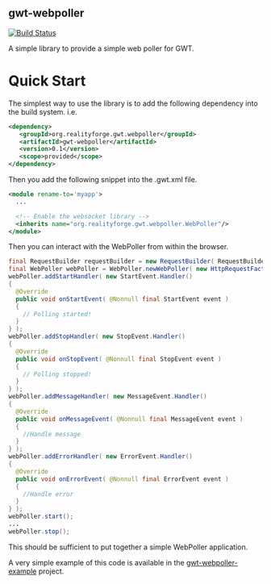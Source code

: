 gwt-webpoller
-------------

[![Build Status](https://secure.travis-ci.org/realityforge/gwt-webpoller.png?branch=master)](http://travis-ci.org/realityforge/gwt-webpoller)

A simple library to provide a simple web poller for GWT.

Quick Start
===========

The simplest way to use the library is to add the following dependency
into the build system. i.e.

```xml
<dependency>
   <groupId>org.realityforge.gwt.webpoller</groupId>
   <artifactId>gwt-webpoller</artifactId>
   <version>0.1</version>
   <scope>provided</scope>
</dependency>
```

Then you add the following snippet into the .gwt.xml file.

```xml
<module rename-to='myapp'>
  ...

  <!-- Enable the websocket library -->
  <inherits name="org.realityforge.gwt.webpoller.WebPoller"/>
</module>
```

Then you can interact with the WebPoller from within the browser.

```java
final RequestBuilder requestBuilder = new RequestBuilder( RequestBuilder.GET, "http://example.com/someUrl" );
final WebPoller webPoller = WebPoller.newWebPoller( new HttpRequestFactory( requestBuilder ) );
webPoller.addStartHandler( new StartEvent.Handler()
{
  @Override
  public void onStartEvent( @Nonnull final StartEvent event )
  {
    // Polling started!
  }
} );
webPoller.addStopHandler( new StopEvent.Handler()
{
  @Override
  public void onStopEvent( @Nonnull final StopEvent event )
  {
    // Polling stopped!
  }
} );
webPoller.addMessageHandler( new MessageEvent.Handler()
{
  @Override
  public void onMessageEvent( @Nonnull final MessageEvent event )
  {
    //Handle message
  }
} );
webPoller.addErrorHandler( new ErrorEvent.Handler()
{
  @Override
  public void onErrorEvent( @Nonnull final ErrorEvent event )
  {
    //Handle error
  }
} );
webPoller.start();
...
webPoller.stop();
```

This should be sufficient to put together a simple WebPoller application.

A very simple example of this code is available in the
[gwt-webpoller-example](https://github.com/realityforge/gwt-webpoller-example)
project.
